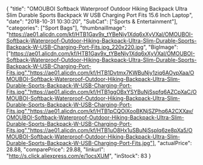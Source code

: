 {
	"title": "OMOUBOI Softback Waterproof Outdoor Hiking Backpack Ultra Slim Durable Sports Backpack W USB Charging Port Fits 15.6 Inch Laptop",
	"date": "2018-10-31 10:30:20",
	"SubCat": ["Sports & Entertainment"],
	"categories": ["Sport Bags"],
	"thumbnailImage": "https://ae01.alicdn.com/kf/HTB1Gav9x_tYBeNjy1Xdq6xXyVXal/OMOUBOI-Softback-Waterproof-Outdoor-Hiking-Backpack-Ultra-Slim-Durable-Sports-Backpack-W-USB-Charging-Port-Fits.jpg_220x220.jpg",
	"BigImage": ["https://ae01.alicdn.com/kf/HTB1Gav9x_tYBeNjy1Xdq6xXyVXal/OMOUBOI-Softback-Waterproof-Outdoor-Hiking-Backpack-Ultra-Slim-Durable-Sports-Backpack-W-USB-Charging-Port-Fits.jpg","https://ae01.alicdn.com/kf/HTB1Dvtmx7KWBuNjy1zjq6AOypXaa/OMOUBOI-Softback-Waterproof-Outdoor-Hiking-Backpack-Ultra-Slim-Durable-Sports-Backpack-W-USB-Charging-Port-Fits.jpg","https://ae01.alicdn.com/kf/HTB1ggOBxYSYBuNjSspfq6AZCpXaC/OMOUBOI-Softback-Waterproof-Outdoor-Hiking-Backpack-Ultra-Slim-Durable-Sports-Backpack-W-USB-Charging-Port-Fits.jpg","https://ae01.alicdn.com/kf/HTB1pCQOiXooBKNjSZPhq6A2CXXav/OMOUBOI-Softback-Waterproof-Outdoor-Hiking-Backpack-Ultra-Slim-Durable-Sports-Backpack-W-USB-Charging-Port-Fits.jpg","https://ae01.alicdn.com/kf/HTB1uO8Hx1uSBuNjSsplq6ze8pXa5/OMOUBOI-Softback-Waterproof-Outdoor-Hiking-Backpack-Ultra-Slim-Durable-Sports-Backpack-W-USB-Charging-Port-Fits.jpg"],
	"actualPrice": 28.88,
	"comparePrice": 29.88,
	"linkurl": "http://s.click.aliexpress.com/e/1ocsXUM",
	"inStock": 83
}
